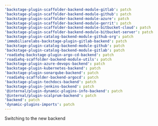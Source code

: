 ```yaml
---
'backstage-plugin-scaffolder-backend-module-gitlab': patch
'backstage-plugin-scaffolder-backend-module-github': patch
'backstage-plugin-scaffolder-backend-module-azure': patch
'backstage-plugin-scaffolder-backend-module-gerrit': patch
'backstage-plugin-scaffolder-backend-module-bitbucket-cloud': patch
'backstage-plugin-scaffolder-backend-module-bitbucket-server': patch
'backstage-plugin-catalog-backend-module-github-org': patch
'immobiliarelabs-backstage-plugin-gitlab-backend': patch
'backstage-plugin-catalog-backend-module-github': patch
'backstage-plugin-catalog-backend-module-gitlab': patch
'roadiehq-backstage-plugin-argo-cd-backend': patch
'roadiehq-scaffolder-backend-module-utils': patch
'backstage-plugin-azure-devops-backend': patch
'backstage-plugin-kubernetes-backend': patch
'backstage-plugin-sonarqube-backend': patch
'roadiehq-scaffolder-backend-argocd': patch
'backstage-plugin-techdocs-backend': patch
'backstage-plugin-jenkins-backend': patch
'@internal/plugin-dynamic-plugins-info-backend': patch
'@internal/plugin-scalprum-backend': patch
'backend': patch
'dynamic-plugins-imports': patch
---
```


Switching to the new backend
